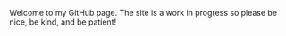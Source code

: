 
Welcome to my GitHub page. The site is a work in progress so please be nice, be kind, and be patient! 







